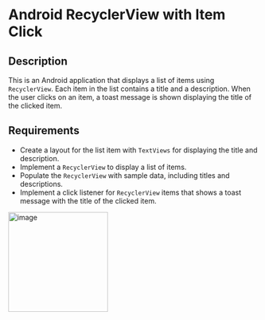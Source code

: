 # Android RecyclerView with Item Click

## Description

This is an Android application that displays a list of items using `RecyclerView`. Each item in the list contains a title and a description. When the user clicks on an item, a toast message is shown displaying the title of the clicked item.

## Requirements

- Create a layout for the list item with `TextViews` for displaying the title and description.
- Implement a `RecyclerView` to display a list of items.
- Populate the `RecyclerView` with sample data, including titles and descriptions.
- Implement a click listener for `RecyclerView` items that shows a toast message with the title of the clicked item.


<img width="200" alt="image" src="https://github.com/user-attachments/assets/2e749488-db1e-451b-a00d-f2d47533dfc9" />

